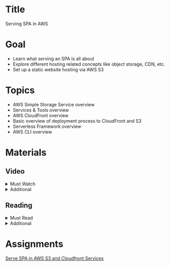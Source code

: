 # Title

Serving SPA in AWS

# Goal

- Learn what serving an SPA is all about
- Explore different hosting related concepts like object storage, CDN, etc.
- Set up a static website hosting via AWS S3

# Topics

- AWS Simple Storage Service overview
- Services & Tools overview
- AWS CloudFront overview
- Basic overview of deployment process to CloudFront and S3
- Serverless Framework overview
- AWS CLI overview

# Materials

## Video

<details>
  <summary>Must Watch</summary>

  The following content provides enough info to complete the task.

  <blockquote>

  <details>
    <summary>In English</summary>

   <blockquote>

   - [AWS Simple storage service (S3) - part1. Introduction](https://videoportal.epam.com/video/GoPjaNyQqBlvyn1d76AN), ~1 mins
   - [AWS Simple storage service (S3) - part2. Basic theory](https://videoportal.epam.com/video/wPQe73OQkA2XOln7Aqnr), ~11 mins
   - [AWS Simple storage service (S3) - part3. Advanced features](https://videoportal.epam.com/video/MRwdYoVgQmdAWB84a3bL), ~13 mins
   - [Website hosting with S3 and CloudFront - part 1](https://videoportal.epam.com/video/lNdwY9xWNBgG96kbay2G), ~4 mins
   - [Website hosting with S3 and CloudFront - part 2. Using AWS Cloud Development Kit (CDK)](https://videoportal.epam.com/video/59pZaAyWXBDLD29laNzq), ~5 mins
   </blockquote>
  </details>

  <details>
    <summary>In Russian</summary>

   <blockquote>

   - [RU Intoduction](https://videoportal.epam.com/playlist/OJM9DLJn/play/lay0QP7j), ~3 mins
   - [RU S3 Intro](https://videoportal.epam.com/playlist/OJM9DLJn/play/V7gKrW70), ~2 mins
   - [RU CloudFront Intro](https://videoportal.epam.com/playlist/OJM9DLJn/play/y76xEQY8), ~4 mins
   - [RU Serverless Framework Intro](https://videoportal.epam.com/playlist/OJM9DLJn/play/qJXqRd7w), ~2 mins
   - [RU Manual Deployment to S3](https://videoportal.epam.com/playlist/OJM9DLJn/play/dYPqg8J2), ~16 mins
   - [RU Deploy to S3 with serverless](https://videoportal.epam.com/playlist/OJM9DLJn/play/Qa1moDak), ~32 mins
   - [RU AWS CLI Intro](https://videoportal.epam.com/playlist/OJM9DLJn/play/zJ0ezg74), ~1 mins
   - [RU Serverless & CloudFront](https://videoportal.epam.com/playlist/OJM9DLJn/play/ZaDPKLao), ~20 mins
   - [RU Homework](https://videoportal.epam.com/playlist/OJM9DLJn/play/AaZqzv79), ~3 mins
   </blockquote>
  </details>

  </blockquote>

</details>

<details>
  <summary>Additional</summary>

  The following content provides more info for further studies.

  <blockquote>

  - [Free and Easy guide how to host website on AWS Cloud in 5 minutes](https://youtu.be/4AYF_Vo36sU), ~4mins
  - [AWS S3 Core Concepts](https://www.youtube.com/watch?v=tfU0JEZjcsg), 27 mins
  - [AWS S3 Hands-On Tutorial](https://www.youtube.com/watch?v=XGcoeEyt2UM), ~45 mins
  - [AWS CloudFront Hands-On Tutorial](https://www.youtube.com/watch?v=Vr4N_ZA-uGo), ~15 mins
  - [React App on AWS S3 with Static Hosting + Cloudfront](https://www.youtube.com/watch?v=mls8tiiI3uc), ~35 mins
  </blockquote>

</details>

## Reading

<details>
  <summary>Must Read</summary>

  The following content provides enough info to complete the task.

  <blockquote>

  - [What is Amazon S3](https://docs.aws.amazon.com/AmazonS3/latest/userguide/Welcome.html)
  - [Getting started with Amazon S3](https://docs.aws.amazon.com/AmazonS3/latest/userguide/GetStartedWithS3.html)
  - [AWS S3 FAQs](https://aws.amazon.com/s3/faqs/)
  </blockquote>

</details>

<details>
  <summary>Additional</summary>

  The following content provides more info for further studies.

  <blockquote>

  - [Tutorial: Configuring a static website on Amazon S3](https://docs.aws.amazon.com/AmazonS3/latest/userguide/HostingWebsiteOnS3Setup.html)
  - [What AWS service should you use to publish a web site](https://adrianhall.github.io/cloud/2019/01/31/which-aws-service-for-hosting/)
  </blockquote>

</details>

# Assignments

[Serve SPA in AWS S3 and Cloudfront Services](./task.md)
